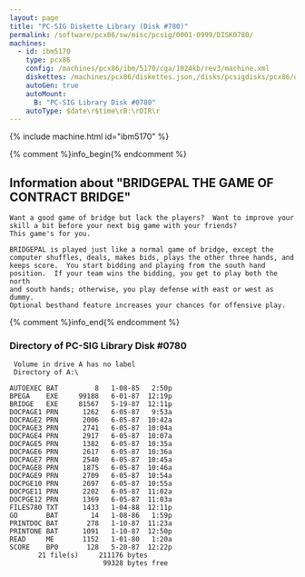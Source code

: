 ```yaml
---
layout: page
title: "PC-SIG Diskette Library (Disk #780)"
permalink: /software/pcx86/sw/misc/pcsig/0001-0999/DISK0780/
machines:
  - id: ibm5170
    type: pcx86
    config: /machines/pcx86/ibm/5170/cga/1024kb/rev3/machine.xml
    diskettes: /machines/pcx86/diskettes.json,/disks/pcsigdisks/pcx86/diskettes.json
    autoGen: true
    autoMount:
      B: "PC-SIG Library Disk #0780"
    autoType: $date\r$time\rB:\rDIR\r
---
```


{% include machine.html id="ibm5170" %}

{% comment %}info_begin{% endcomment %}

## Information about "BRIDGEPAL THE GAME OF CONTRACT BRIDGE"

    Want a good game of bridge but lack the players?  Want to improve your
    skill a bit before your next big game with your friends?
    This game's for you.
    
    BRIDGEPAL is played just like a normal game of bridge, except the
    computer shuffles, deals, makes bids, plays the other three hands, and
    keeps score.  You start bidding and playing from the south hand
    position.  If your team wins the bidding, you get to play both the north
    and south hands; otherwise, you play defense with east or west as dummy.
    Optional besthand feature increases your chances for offensive play.
{% comment %}info_end{% endcomment %}


### Directory of PC-SIG Library Disk #0780

     Volume in drive A has no label
     Directory of A:\

    AUTOEXEC BAT         8   1-08-85   2:50p
    BPEGA    EXE     99188   6-01-87  12:19p
    BRIDGE   EXE     81567   5-19-87  12:11p
    DOCPAGE1 PRN      1262   6-05-87   9:53a
    DOCPAGE2 PRN      2006   6-05-87  10:42a
    DOCPAGE3 PRN      2741   6-05-87  10:04a
    DOCPAGE4 PRN      2917   6-05-87  10:07a
    DOCPAGE5 PRN      1382   6-05-87  10:35a
    DOCPAGE6 PRN      2617   6-05-87  10:36a
    DOCPAGE7 PRN      2540   6-05-87  10:45a
    DOCPAGE8 PRN      1875   6-05-87  10:46a
    DOCPAGE9 PRN      2709   6-05-87  10:54a
    DOCPGE10 PRN      2697   6-05-87  10:55a
    DOCPGE11 PRN      2202   6-05-87  11:02a
    DOCPGE12 PRN      1369   6-05-87  11:03a
    FILES780 TXT      1433   1-04-88  12:11p
    GO       BAT        14   1-08-86   1:59p
    PRINTDOC BAT       278   1-10-87  11:23a
    PRINTONE BAT      1091   1-10-87  12:50p
    READ     ME       1152   1-01-80   1:20a
    SCORE    BP0       128   5-20-87  12:22p
           21 file(s)     211176 bytes
                           99328 bytes free

